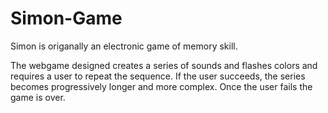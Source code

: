 # Simon-Game

Simon is origanally an electronic game of memory skill. 


The webgame designed creates a series of sounds and flashes colors and requires a user to repeat the sequence. If the user succeeds, the series becomes progressively longer and more complex. Once the user fails the game is over.
